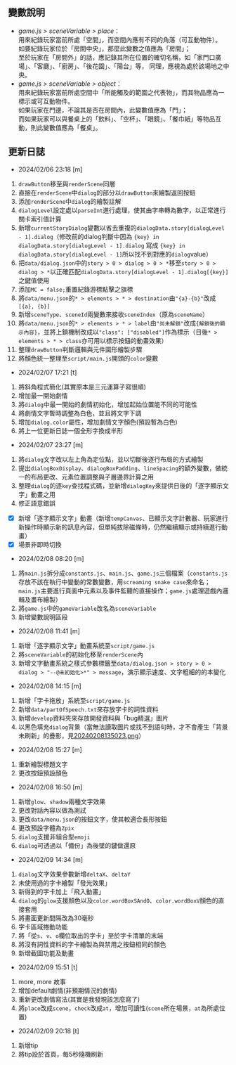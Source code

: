 ## 變數說明

* *game.js > sceneVariable > place*：  
用來紀錄玩家當前所處「空間」，而空間內應有不同的角落（可互動物件）。  
如要紀錄玩家位於「房間中央」，那麼此變數之值應為「房間」；  
至於玩家在「房間外」的話，應記錄其所在位置的確切名稱，如「家門口廣場」、「客廳」、「廚房」、「後花園」、「陽台」等，
同理，應視為處於該場地之中央。
* *game.js > sceneVariable > object*：  
用來紀錄玩家當前所處空間中「所能觸及的範圍之代表物」，而其物品應為一標示或可互動物件。  
如果玩家在門邊，不論其是否在房間內，此變數值應為「門」；  
而如果玩家可以與餐桌上的「飲料」、「空杯」、「眼鏡」、「餐巾紙」等物品互動，則此變數值應為「餐桌」。

## 更新日誌

* 2024/02/06 23:18 [m]

1. `drawButton`移至與`renderScene`同層
2. 直接在`renderScene`中`dialog`的部分以`drawButton`來繪製返回按鈕
3. 添加`renderScene`中`dialog`的繪製註解
4. `dialogLevel`設定處以`parseInt`進行處理，使其由字串轉為數字，以正常進行關卡索引值計算
5. 新增`currentStoryDialog`變數以省去重複的`dialogData.story[dialogLevel - 1].dialog`（修改前的dialog判斷中因為 `{key} in dialogData.story[dialogLevel - 1].dialog` 寫成 `{key} in dialogData.story[dialogLevel - 1]`所以找不到對應的`dialog`value）
6. 把`data/dialog.json`中的`story > 0 > dialog > 0 > *`移至`story > 0 > dialog > *`以正確匹配`dialogData.story[dialogLevel - 1].dialog[{key}]`之鍵值使用
7. 添加`MC = false;`重置紀錄游標點擊之旗標
8. 將`data/menu.json`的`* > elements > * > destination`由`"{a}-{b}"`改成`[{a}, {b}]`
9. 新增`sceneType`、`sceneId`兩變數來接收`sceneIndex`（原為`sceneName`）
10. 將`data/menu.json`的`* > elements > * > label`由`"尚未解鎖"`改成`{解鎖後的顯示內容}`，並將上鎖機制改成以`"class": ["disabled"]`作為標示（日後`* > elements > * > class`亦可用以標示按鈕的動畫效果）
11. 整理`drawButton`判斷邏輯與元件圖形繪製步驟
12. 將顏色統一整理至`script/main.js`開頭的`color`變數

* 2024/02/07 17:21 [t]

1. 將斜角程式簡化(其實原本是三元運算子寫很順)
2. 增加最一開始劇情
3. 將`dialog`中最一開始的劇情初始化，增加起始位置能不同的可能性
4. 將劇情文字暫時調整為白色，並且將文字下調
5. 增加`dialog.color`屬性，增加劇情文字顏色(預設暫為白色)
6. 將上一位更新日誌一個全形字換成半形

* 2024/02/07 23:27 [m]

1. 將`dialog`文字改以左上角為定位點，並以切斷後逐行布局的方式繪製
2. 提出`dialogBoxDisplay`、`dialogBoxPadding`、`lineSpacing`的額外變數，做統一的布局更改、元素位置調整與子層邊界計算之用
3. 整理`dialog`的逐`key`查找程式碼，並新增`dialogKey`來提供日後的「逐字顯示文字」動畫之用
4. 修正語意錯誤

- [x] 新增「逐字顯示文字」動畫（新增`tempCanvas`、已顯示文字計數器、玩家進行新操作時顯示新的訊息內容，但單純拔除磁條時，仍然繼續顯示或持續進行動畫）
- [x] 場景非即時切換

* 2024/02/08 08:20 [m]

1. 將`main.js`拆分成`constants.js`、`main.js`、`game.js`三個檔案（`constants.js`存放不該在執行中變動的常數變數，用`screaming snake case`來命名；`main.js`主要進行頁面中元素以及事件監聽的直接操作；`game.js`處理遊戲內邏輯及畫布繪製）
2. 將`game.js`中的`gameVariable`改名為`sceneVariable`
3. 新增變數說明區段

* 2024/02/08 11:41 [m]

1. 新增「逐字顯示文字」動畫系統至`script/game.js`
2. 將`sceneVariable`的初始化移至`renderScene`內
3. 新增文字動畫系統之樣式參數標籤至`data/dialog.json > story > 0 > dialog > "--@未初始化>*" > message`，演示顯示速度、文字粗細的的本變化

* 2024/02/08 14:15 [m]

1. 新增「字卡拖放」系統至`script/game.js`
2. 新增`data/partOfSpeech.txt`來存放字卡的詞性資料
3. 新增`develop`資料夾來存放開發資料與「bug精選」圖片
4. 以黑色填充`dialog`背景（當無法讀取圖片或找不到語句時，才不會產生「背景未刷新」的疊影，見[20240208135023.png](image/bug/20240208135023.png)）

* 2024/02/08 15:27 [m]

1. 重新繪製標題文字
2. 更改按鈕預設顏色

* 2024/02/08 16:50 [m]

1. 新增`glow`、`shadow`兩種文字效果
2. 更改對話內容以做為測試
3. 更改`data/menu.json`的按鈕文字，使其較適合長形按鈕
4. 更改預設字體為`Zpix`
5. `dialog`支援非組合型`emoji`
6. `dialog`可透過以「備份」為後墜的鍵做還原

* 2024/02/09 14:34 [m]

1. `dialog`文字效果參數新增`deltaX`、`deltaY`
2. 未使用過的字卡繪製「發光效果」
3. 新得到的字卡加上「飛入動畫」
4. `dialog`的`glow`支援顏色以及`color.wordBoxSAndO`、`color.wordBoxV`顏色的直接套用
5. 將畫面更新間隔改為30毫秒
6. 字卡區域捲動功能
7. 將「從`s`、`v`、`o`欄位取出的字卡」至於字卡清單的末端
8. 將沒有詞性資料的字卡繪製為與禁用之按鈕相同的顏色
9. 新增截圖功能及動畫

* 2024/02/09 15:51 [t]

1. more, more 故事
2. 增加default劇情(非預期情況的劇情)
3. 重新更改劇情寫法(其實是我發現該怎麼寫了)
4. 將`place`改成`scene`，`check`改成`at`，增加可讀性(`scene`所在場景，`at`為所處位置)

* 2024/02/09 20:18 [t]

1. 新增tip
2. 將tip設於首頁，每5秒隨機刷新